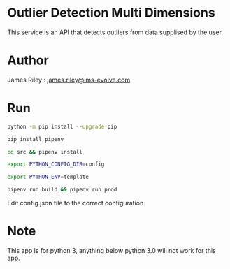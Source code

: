 # Outlier Detection Multi Dimensions
This service is an API that detects outliers from data supplised by the user.

# Author
James Riley : james.riley@ims-evolve.com

# Run
```bash
python -m pip install --upgrade pip

pip install pipenv

cd src && pipenv install

export PYTHON_CONFIG_DIR=config

export PYTHON_ENV=template

pipenv run build && pipenv run prod
```
Edit config.json file to the correct configuration

# Note 
This app is for python 3, anything below python 3.0 will not work for this app.